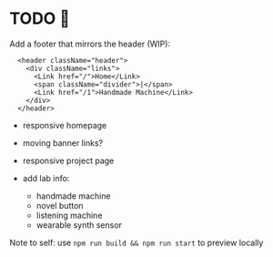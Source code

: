 # TODO 🚧

Add a footer that mirrors the header (WIP):

      <header className="header">
        <div className="links">
          <Link href="/">Home</Link>
          <span className="divider">|</span>
          <Link href="/1">Handmade Machine</Link>
        </div>
      </header>

- responsive homepage
- moving banner links?
- responsive project page

- add lab info:
  - handmade machine
  - novel button
  - listening machine
  - wearable synth sensor

Note to self: use `npm run build && npm run start` to preview locally
